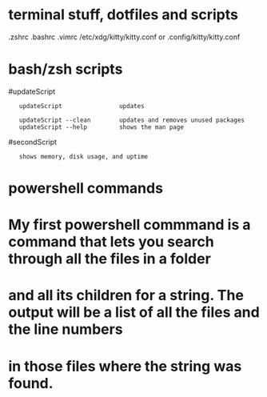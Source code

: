 # terminal stuff, dotfiles and scripts

.zshrc
.bashrc
.vimrc
/etc/xdg/kitty/kitty.conf or .config/kitty/kitty.conf

# bash/zsh scripts

  #updateScript

       updateScript                updates 

       updateScript --clean        updates and removes unused packages
       updateScript --help         shows the man page

  #secondScript
       
       shows memory, disk usage, and uptime



# powershell commands 
  
  # My first powershell commmand is a command that lets you search through all the files in a folder
  # and all its children for a string. The output will be a list of all the files and the line numbers 
  # in those files where the string was found. 
